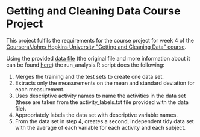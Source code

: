 # Getting and Cleaning Data Course Project

This project fulfils the requirements for the course project for week 4 of the [Coursera/Johns Hopkins University "Getting and Cleaning Data" course](https://www.coursera.org/learn/data-cleaning/home/welcome).

Using the provided [data file](getdata%252Fprojectfiles%252FUCI%20HAR%20Dataset.zip) (the original file and more information about it can be found [here](http://archive.ics.uci.edu/ml/datasets/Human+Activity+Recognition+Using+Smartphones)) the run_analysis.R script does the following:

1. Merges the training and the test sets to create one data set.
2. Extracts only the measurements on the mean and standard deviation for each measurement.
3. Uses descriptive activity names to name the activities in the data set (these are taken from the activity_labels.txt file provided with the data file).
4. Appropriately labels the data set with descriptive variable names.
5. From the data set in step 4, creates a second, independent tidy data set with the average of each variable for each activity and each subject.



